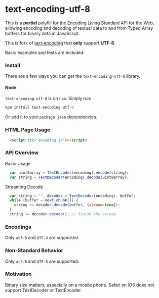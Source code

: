 text-encoding-utf-8
==============

This is a **partial** polyfill for the [Encoding Living Standard](https://encoding.spec.whatwg.org/)
API for the Web, allowing encoding and decoding of textual data to and from Typed Array
buffers for binary data in JavaScript.

This is fork of [text-encoding](https://github.com/inexorabletash/text-encoding)
that **only** support **UTF-8**.

Basic examples and tests are included.

### Install ###

There are a few ways you can get the `text-encoding-utf-8` library.

#### Node ####

`text-encoding-utf-8` is on `npm`. Simply run:

```js
npm install text-encoding-utf-8
```

Or add it to your `package.json` dependencies.

### HTML Page Usage ###

```html
  <script src="encoding.js"></script>
```

### API Overview ###

Basic Usage

```js
  var uint8array = TextEncoder(encoding).encode(string);
  var string = TextDecoder(encoding).decode(uint8array);
```

Streaming Decode

```js
  var string = "", decoder = TextDecoder(encoding), buffer;
  while (buffer = next_chunk()) {
    string += decoder.decode(buffer, {stream:true});
  }
  string += decoder.decode(); // finish the stream
```

### Encodings ###

Only `utf-8` and `UTF-8` are supported.

### Non-Standard Behavior ###

Only `utf-8` and `UTF-8` are supported.

### Motivation

Binary size matters, especially on a mobile phone. Safari on iOS does not
support TextDecoder or TextEncoder.
